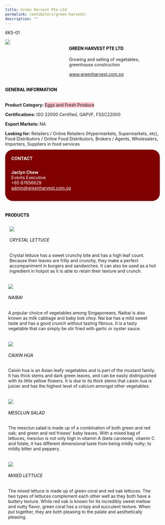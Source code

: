 ```yaml
---
title: Green Harvest Pte Ltd
permalink: /exhibitors/green-harvest/
description: ""
---
```

<head>
	<div class="flex-paragraph">
		<!--hi there! this is a comment and will provide you with instructional guides-->
		<!--insert booth number here!-->
		<p style="text-transform: uppercase">6k5-01</p></div>
			<div class="flex-container" style="display: flex; flex-wrap: wrap;">
				<!--insert DOWNLOAD link of company logo between the " marks!-->
			<div class="card sgds" style="flex: 1 1 40%; display: block;"><img src="https://drive.google.com/uc?id=1d1cDD76n60hxFPBw8GCXfAUNAfczdN1K&export=download"></div>
	<div class="card-sgds" style="flex: 1 1 58%; display: block; margin-left: 3px">
		<h4 style="text-transform: uppercase; color: black;"><!--insert the exhibitor's name between the <b> tags here--><b>Green Harvest Pte Ltd</b></h4><!--insert the exhibitor's description between the <p> tags here--><p>Growing and selling of vegetables; greenhouse construction</p>
		<!--insert the exhibitor's website link, making sure there is "https:// www." present please. make sure the entire https link goes in between the " marks-->
		<p><a href="https://www.greenharvest.com.sg/" target="_blank"><!--insert the www website link here (no need for https)-->www.greenharvest.com.sg</a></p>
	</div>
</div>
</head>

<body>
	<h4 style="text-transform: uppercase; color: black;"><b>General Information</b></h4>
		<div class="flex-container" style="display: flex; flex-wrap: wrap;">
			<div class="card sgds" style="flex: 1 1 65%; display: block; align-self: stretch">
			<div class="flex-paragraph">
			<p><b>Product Category: </b><span style=" background-color: pink; border-radius: 10 px;"><!--insert the exhibitor's pdt cat between the <p> tags here-->Eggs and Fresh Produce</span></p> 
				<p><b>Certifications: </b><!--insert all the exhibitor's certifications between the </b> and </p> here-->ISO 22000 Certified, GAPVF, FSSC22000</p>
			<p><b>Export Markets: </b><!--insert all the exhibitor's export markets between the </b> and </p> here-->NA</p>
			<p style="margin-bottom: 10px;"><b>Looking for: </b><!--insert all the exhibitor's potential business partners between the </b> and </p> here-->Retailers / Online Retailers (Hypermarkets, Supermarkets, etc), Food Distributors / Online Food Distributors, Brokers / Agents, Wholesalers, Importers, Suppliers in food services</p>
			</div>
		</div>
		<div class="card sgds" style="flex: 1 1 35%; padding: 10px; display: block; background-color: maroon; border-radius: 25px; align-self: center;">
		<h4 style="color: white; margin-top: 10px; margin-left: 10px;">CONTACT</h4>
		<div class="flex-paragraph">
			<!--replace with exhibitor's: -->
			<p style="padding: 10px; color: white;"><b><!-- POC name-->Jaclyn Chew</b><br><!-- designation-->Events Executive<br><!--contact number-->+65 67656629<br><!-- for linking purposes, insert their email after "mailto:"...--><a href="mailto:admin@greenharvest.com.sg" style="color: white;"><!--...and also include the display email before </a> here-->admin@greenharvest.com.sg</a></p>
		</div>
			</div>
		</div>
	<br>
		<h4 style="text-transform: uppercase; color: black;"><b>products</b></h4>
<div style="display: flex; flex-wrap: wrap;">
  <div class="card sgds" style="flex: 1 1 47%; margin: 10px; display: block;"><!--insert the exhibitor's DOWNLOAD image for product between the " marks here-->
	<div class="flex-image" style="display: block;"><img src="https://drive.google.com/uc?id=1S6K2pSIFeTdLEOrlvEZ2hRtvUdS9Nuoe&export=download"></div>
	<div class="flex-paragraph">
		<h6 style="text-transform: uppercase; color: black;"><!--insert product name before </h6> and product description after <p>-->Crystal Lettuce</h6>
		<p>Crystal lettuce has a sweet crunchy bite and has a high leaf count. Because their leaves are frilly and crunchy, they make a perfect accompaniment in burgers and sandwiches. It can also be used as a hot ingredient in hotpot as it is able to retain their texture and crunch.</p></div>
	</div>
		<div class="card sgds" style="flex: 1 1 47%; margin: 10px; display: block;">
		<div class="flex-image" style="display: block;"><img src="https://drive.google.com/uc?id=17jm2ly2dXxiJ2aMkSB747BhJYa4WefSY&export=download"></div>
	<div class="flex-paragraph">
		<h6 style="text-transform: uppercase; color: black;">  
Naibai</h6>
		<p>A popular choice of vegetables among Singaporeans, Naibai is also known as milk cabbage and baby bok choy. Nai bai has a mild sweet taste and has a good crunch without tasting fibrous. It is a tasty vegetable that can simply be stir fried with garlic or oyster sauce.</p></div>
	</div>
		<div class="card sgds" style="flex: 1 1 47%; margin: 10px; display: block;">
		<div class="flex-image" style="display: block;"><img src="https://drive.google.com/uc?id=1FDN6-A5kmTGZ5r-3l88MX1rDVsduRXXF&export=download"></div>
	<div class="flex-paragraph">
		<h6 style="text-transform: uppercase; color: black;">Caixin Hua</h6>
		<p>Caixin hua is an Asian leafy vegetables and is part of the mustard family. It has thick stems and dark green leaves, and can be easily distinguished with its little yellow flowers. It is due to its thick stems that caixin hua is juicier and has the highest level of calcium amongst other vegetables.</p></div>
		</div>
		<div class="card sgds" style="flex: 1 1 47%; margin: 10px; display: block;">
		<div class="flex-image" style="display: block;"><img src="https://drive.google.com/uc?id=1iDaBU4vbXWnHe9JIWvllDG7LWBYFQqOQ&export=download"></div>
	<div class="flex-paragraph">
		<h6 style="text-transform: uppercase; color: black;">Mesclun Salad</h6>
		<p>The mesclun salad is made up of a combination of both green and red oak; and green and red frisees' baby leaves. With a mixed bag of lettuces, mesclun is not only high in vitamin A (beta carotene), vitamin C and folate, it has different dimensional taste from being mildly nutty; to mildly bitter and peppery.</p></div>
	</div>
		<div class="card sgds" style="flex: 1 1 47%; margin: 10px; display: block;">
		<div class="flex-image" style="display: block;"><img src="https://drive.google.com/uc?id=1Yd_on7NFfUbJZ9yW0GtcXi__esRhVEK9&export=download"></div>
	<div class="flex-paragraph">
		<h6 style="text-transform: uppercase; color: black;">Mixed Lettuce</h6>
		<p>The mixed lettuce is made up of green coral and red oak lettuces. The two types of lettuces complement each other well as they both have a buttery texture. While red oak is known for its incredibly sweet mellow and nutty flavor, green coral has a crispy and succulent texture. When put together, they are both pleasing to the palate and aesthetically pleasing.</p></div>
	</div>
	<!--don't delete these 2 tags. double check how the layout looks on the right too and lemme know if there are any problems! thank u so much for ur hardwork!-->
	</div>
</body>